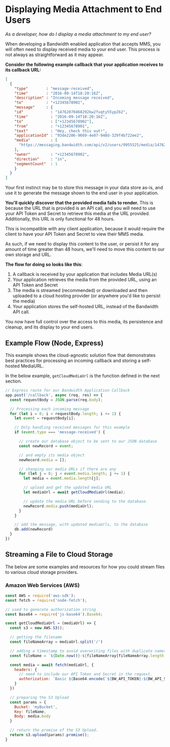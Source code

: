 # Displaying Media Attachment to End Users

_As a developer, how do I display a media attachment to my end user?_

When developing a Bandwidth enabled application that accepts MMS, you will often need to display received media to your end user. This process is not always as straightforward as it may appear.

**Consider the following example callback that your application receives to its callback URL:**

```json
[
  {
    "type"        : "message-received",
    "time"        : "2016-09-14T18:20:16Z",
    "description" : "Incoming message received",
    "to"          : "+12345678902",
    "message"     : {
    "id"            : "14762070468292kw2fuqty55yp2b2",
    "time"          : "2016-09-14T18:20:16Z",
    "to"            : ["+12345678902"],
    "from"          : "+12345678901",
    "text"          : "Hey, check this out!",
    "applicationId" : "93de2206-9669-4e07-948d-329f4b722ee2",
    "media"         : [
      "https://messaging.bandwidth.com/api/v2/users/9955525/media/14762070468292kw2fuqty55yp2b2/0/bw.png"
    ],
    "owner"         : "+12345678902",
    "direction"     : "in",
    "segmentCount"  : 1
    }
  }
]
```

Your first instinct may be to store this message in your data store as-is, and use it to generate the message shown to the end user in your application.

**You'll quickly discover that the provided media fails to render.** This is because the URL that is provided is an API call, and you will need to use your API Token and Secret to retrieve this media at the URL provided. Additionally, this URL is only functional for 48 hours.

This is incompatible with any client application, because it would require the client to have your API Token and Secret to view their MMS media.

As such, if we need to display this content to the user, or persist it for any amount of time greater than 48 hours, we'll need to move this content to our own storage and URL.

**The flow for doing so looks like this**:

1. A callback is received by your application that includes Media URL(s)
2. Your application retrieves the media from the provided URL, using an API Token and Secret
3. The media is streamed (recommended) or downloaded and then uploaded to a cloud hosting provider (or anywhere you'd like to persist the media)
4. Your application stores the self-hosted URL, instead of the Bandwidth API call.

You now have full control over the access to this media, its persistence and cleanup, and its display to your end users.

## Example Flow (Node, Express)

This example shows the cloud-agnostic solution flow that demonstrates best practices for processing an incoming callback and storing a self-hosted MediaURL.

In the below example, `getCloudMediaUrl` is the function defined in the next section.

```js
// Express route for our Bandwidth Application Callback
app.post('/callback', async (req, res) => {
  const requestBody = JSON.parse(req.body);

  // Processing each incoming message
  for (let i = 0; i < requestBody.length; i += 1) {
    let event = requestBody[i];

    // Only handling received messages for this example
    if (event.type === 'message-received') {

      // create our database object to be sent to our JSON database
      const newRecord = event;

      // and empty its media object
      newRecord.media = [];

      // changing our media URLs if there are any
      for (let j = 0; j < event.media.length; j += 1) {
        let media = event.media.length[j];

        // upload and get the updated media URL
        let mediaUrl = await getCloudMediaUrl(media);

        // update the media URL before sending to the database.
        newRecord.media.push(mediaUrl);
      }
    }

    // add the message, with updated mediaUrls, to the database
    db.add(newRecord)
  }
})
```

## Streaming a File to Cloud Storage

The below are some examples and resources for how you could stream files to various cloud storage providers.

### Amazon Web Services (AWS)

```js
const AWS = require('aws-sdk');
const fetch = require('node-fetch');

// used to generate authorization string
const Base64 = require('js-base64').Base64;

const getCloudMediaUrl = (mediaUrl) => {
  const s3 = new AWS.S3();

  // getting the filename
  const fileNameArray = mediaUrl.split('/')

  // adding a timestamp to avoid overwriting files with duplicate names.
  const fileName = `${Date.now()}-${fileNameArray[fileNameArray.length - 1]}`

  const media = await fetch(mediaUrl, {
    headers: {
      // need to include our API Token and Secret in the request.
      authorization: `Basic ${Base64.encode(`${BW_API_TOKEN}:${BW_API_SECRET}`)}`
    }
  })

  // preparing the S3 Upload
  const params = {
    Bucket: 'myBucket',
    Key: fileName,
    Body: media.body
  }

  // return the promise of the S3 Upload.
  return s3.upload(params).promise();
}
```